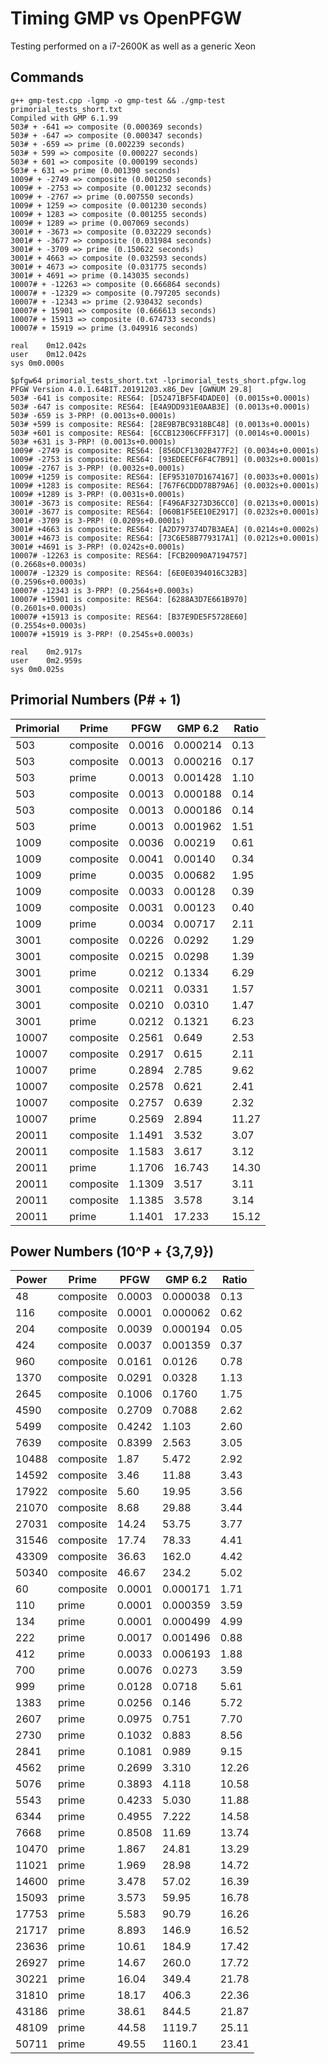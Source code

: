 # Timing GMP vs OpenPFGW
Testing performed on a i7-2600K as well as a generic Xeon

## Commands

```shell
g++ gmp-test.cpp -lgmp -o gmp-test && ./gmp-test primorial_tests_short.txt
Compiled with GMP 6.1.99
503# + -641 => composite (0.000369 seconds)
503# + -647 => composite (0.000347 seconds)
503# + -659 => prime (0.002239 seconds)
503# + 599 => composite (0.000227 seconds)
503# + 601 => composite (0.000199 seconds)
503# + 631 => prime (0.001390 seconds)
1009# + -2749 => composite (0.001250 seconds)
1009# + -2753 => composite (0.001232 seconds)
1009# + -2767 => prime (0.007550 seconds)
1009# + 1259 => composite (0.001230 seconds)
1009# + 1283 => composite (0.001255 seconds)
1009# + 1289 => prime (0.007069 seconds)
3001# + -3673 => composite (0.032229 seconds)
3001# + -3677 => composite (0.031984 seconds)
3001# + -3709 => prime (0.150622 seconds)
3001# + 4663 => composite (0.032593 seconds)
3001# + 4673 => composite (0.031775 seconds)
3001# + 4691 => prime (0.143035 seconds)
10007# + -12263 => composite (0.666864 seconds)
10007# + -12329 => composite (0.797205 seconds)
10007# + -12343 => prime (2.930432 seconds)
10007# + 15901 => composite (0.666613 seconds)
10007# + 15913 => composite (0.674733 seconds)
10007# + 15919 => prime (3.049916 seconds)

real	0m12.042s
user	0m12.042s
sys	0m0.000s

```

```shell
$pfgw64 primorial_tests_short.txt -lprimorial_tests_short.pfgw.log
PFGW Version 4.0.1.64BIT.20191203.x86_Dev [GWNUM 29.8]
503# -641 is composite: RES64: [D52471BF5F4DADE0] (0.0015s+0.0001s)
503# -647 is composite: RES64: [E4A9DD931E0AAB3E] (0.0013s+0.0001s)
503# -659 is 3-PRP! (0.0013s+0.0001s)
503# +599 is composite: RES64: [28E9B7BC9318BC48] (0.0013s+0.0001s)
503# +601 is composite: RES64: [6CCB12306CFFF317] (0.0014s+0.0001s)
503# +631 is 3-PRP! (0.0013s+0.0001s)
1009# -2749 is composite: RES64: [856DCF1302B477F2] (0.0034s+0.0001s)
1009# -2753 is composite: RES64: [93EDEECF6F4C7B91] (0.0032s+0.0001s)
1009# -2767 is 3-PRP! (0.0032s+0.0001s)
1009# +1259 is composite: RES64: [EF953107D1674167] (0.0033s+0.0001s)
1009# +1283 is composite: RES64: [767F6CDDD78B79A6] (0.0032s+0.0001s)
1009# +1289 is 3-PRP! (0.0031s+0.0001s)
3001# -3673 is composite: RES64: [F496AF3273D36CC0] (0.0213s+0.0001s)
3001# -3677 is composite: RES64: [060B1F5EE10E2917] (0.0232s+0.0001s)
3001# -3709 is 3-PRP! (0.0209s+0.0001s)
3001# +4663 is composite: RES64: [A2D797374D7B3AEA] (0.0214s+0.0002s)
3001# +4673 is composite: RES64: [73C6E58B779317A1] (0.0212s+0.0001s)
3001# +4691 is 3-PRP! (0.0242s+0.0001s)
10007# -12263 is composite: RES64: [FCB20090A7194757] (0.2668s+0.0003s)
10007# -12329 is composite: RES64: [6E0E0394016C32B3] (0.2596s+0.0003s)
10007# -12343 is 3-PRP! (0.2564s+0.0003s)
10007# +15901 is composite: RES64: [6288A3D7E661B970] (0.2601s+0.0003s)
10007# +15913 is composite: RES64: [B37E9DE5F5728E60] (0.2554s+0.0003s)
10007# +15919 is 3-PRP! (0.2545s+0.0003s)

real	0m2.917s
user	0m2.959s
sys	0m0.025s
```

## Primorial Numbers (P# + 1)

| Primorial | Prime     | PFGW   | GMP 6.2  | Ratio |
|-----------|-----------|--------|----------|-------|
| 503       | composite | 0.0016 | 0.000214 | 0.13  |
| 503       | composite | 0.0013 | 0.000216 | 0.17  |
| 503       | prime     | 0.0013 | 0.001428 | 1.10  |
| 503       | composite | 0.0013 | 0.000188 | 0.14  |
| 503       | composite | 0.0013 | 0.000186 | 0.14  |
| 503       | prime     | 0.0013 | 0.001962 | 1.51  |
| 1009      | composite | 0.0036 | 0.00219  | 0.61  |
| 1009      | composite | 0.0041 | 0.00140  | 0.34  |
| 1009      | prime     | 0.0035 | 0.00682  | 1.95  |
| 1009      | composite | 0.0033 | 0.00128  | 0.39  |
| 1009      | composite | 0.0031 | 0.00123  | 0.40  |
| 1009      | prime     | 0.0034 | 0.00717  | 2.11  |
| 3001      | composite | 0.0226 | 0.0292   | 1.29  |
| 3001      | composite | 0.0215 | 0.0298   | 1.39  |
| 3001      | prime     | 0.0212 | 0.1334   | 6.29  |
| 3001      | composite | 0.0211 | 0.0331   | 1.57  |
| 3001      | composite | 0.0210 | 0.0310   | 1.47  |
| 3001      | prime     | 0.0212 | 0.1321   | 6.23  |
| 10007     | composite | 0.2561 | 0.649    | 2.53  |
| 10007     | composite | 0.2917 | 0.615    | 2.11  |
| 10007     | prime     | 0.2894 | 2.785    | 9.62  |
| 10007     | composite | 0.2578 | 0.621    | 2.41  |
| 10007     | composite | 0.2757 | 0.639    | 2.32  |
| 10007     | prime     | 0.2569 | 2.894    | 11.27 |
| 20011     | composite | 1.1491 | 3.532    | 3.07  |
| 20011     | composite | 1.1583 | 3.617    | 3.12  |
| 20011     | prime     | 1.1706 | 16.743   | 14.30 |
| 20011     | composite | 1.1309 | 3.517    | 3.11  |
| 20011     | composite | 1.1385 | 3.578    | 3.14  |
| 20011     | prime     | 1.1401 | 17.233   | 15.12 |

## Power Numbers (10^P + {3,7,9})

| Power | Prime     | PFGW   | GMP 6.2  | Ratio |
|-------|-----------|--------|----------|-------|
| 48    | composite | 0.0003 | 0.000038 | 0.13  |
| 116   | composite | 0.0001 | 0.000062 | 0.62  |
| 204   | composite | 0.0039 | 0.000194 | 0.05  |
| 424   | composite | 0.0037 | 0.001359 | 0.37  |
| 960   | composite | 0.0161 | 0.0126   | 0.78  |
| 1370  | composite | 0.0291 | 0.0328   | 1.13  |
| 2645  | composite | 0.1006 | 0.1760   | 1.75  |
| 4590  | composite | 0.2709 | 0.7088   | 2.62  |
| 5499  | composite | 0.4242 | 1.103    | 2.60  |
| 7639  | composite | 0.8399 | 2.563    | 3.05  |
| 10488 | composite | 1.87   | 5.472    | 2.92  |
| 14592 | composite | 3.46   | 11.88    | 3.43  |
| 17922 | composite | 5.60   | 19.95    | 3.56  |
| 21070 | composite | 8.68   | 29.88    | 3.44  |
| 27031 | composite | 14.24  | 53.75    | 3.77  |
| 31546 | composite | 17.74  | 78.33    | 4.41  |
| 43309 | composite | 36.63  | 162.0    | 4.42  |
| 50340 | composite | 46.67  | 234.2    | 5.02  |
| 60    | composite | 0.0001 | 0.000171 | 1.71  |
| 110   | prime     | 0.0001 | 0.000359 | 3.59  |
| 134   | prime     | 0.0001 | 0.000499 | 4.99  |
| 222   | prime     | 0.0017 | 0.001496 | 0.88  |
| 412   | prime     | 0.0033 | 0.006193 | 1.88  |
| 700   | prime     | 0.0076 | 0.0273   | 3.59  |
| 999   | prime     | 0.0128 | 0.0718   | 5.61  |
| 1383  | prime     | 0.0256 | 0.146    | 5.72  |
| 2607  | prime     | 0.0975 | 0.751    | 7.70  |
| 2730  | prime     | 0.1032 | 0.883    | 8.56  |
| 2841  | prime     | 0.1081 | 0.989    | 9.15  |
| 4562  | prime     | 0.2699 | 3.310    | 12.26 |
| 5076  | prime     | 0.3893 | 4.118    | 10.58 |
| 5543  | prime     | 0.4233 | 5.030    | 11.88 |
| 6344  | prime     | 0.4955 | 7.222    | 14.58 |
| 7668  | prime     | 0.8508 | 11.69    | 13.74 |
| 10470 | prime     | 1.867  | 24.81    | 13.29 |
| 11021 | prime     | 1.969  | 28.98    | 14.72 |
| 14600 | prime     | 3.478  | 57.02    | 16.39 |
| 15093 | prime     | 3.573  | 59.95    | 16.78 |
| 17753 | prime     | 5.583  | 90.79    | 16.26 |
| 21717 | prime     | 8.893  | 146.9    | 16.52 |
| 23636 | prime     | 10.61  | 184.9    | 17.42 |
| 26927 | prime     | 14.67  | 260.0    | 17.72 |
| 30221 | prime     | 16.04  | 349.4    | 21.78 |
| 31810 | prime     | 18.17  | 406.3    | 22.36 |
| 43186 | prime     | 38.61  | 844.5    | 21.87 |
| 48109 | prime     | 44.58  | 1119.7   | 25.11 |
| 50711 | prime     | 49.55  | 1160.1   | 23.41 |

